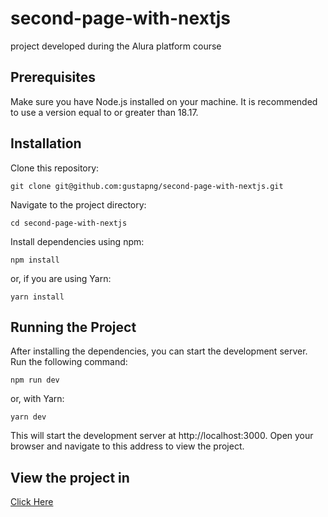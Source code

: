 # second-page-with-nextjs

project developed during the Alura platform course

## Prerequisites

Make sure you have Node.js installed on your machine. It is recommended to use a version equal to or greater than 18.17.

## Installation

Clone this repository:   

    git clone git@github.com:gustapng/second-page-with-nextjs.git


Navigate to the project directory:

    cd second-page-with-nextjs

Install dependencies using npm:

    npm install

or, if you are using Yarn:

    yarn install

## Running the Project

After installing the dependencies, you can start the development server. Run the following command:

    npm run dev

or, with Yarn:

    yarn dev

This will start the development server at http://localhost:3000. Open your browser and navigate to this address to view the project.

## View the project in

<a target="_blank" href="https://second-page-with-nextjs.vercel.app/
">Click Here</a>
